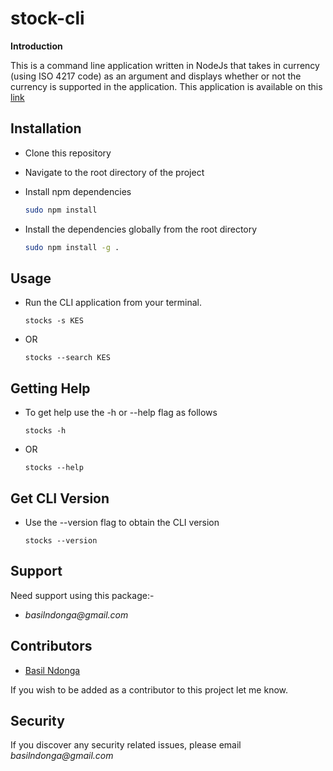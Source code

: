 # stock-cli

**Introduction**

This is a command line application written in NodeJs that takes in currency (using ISO 4217 code) as an argument and displays whether or not the currency is supported in the application. This application is available on this [link](https://github.com/Bascil/stock-cli) 
 
## Installation
* Clone this repository
* Navigate to the root directory of the project
* Install npm dependencies 

    ```sh
    sudo npm install
    ```
* Install the dependencies globally from the root directory

    ```sh
    sudo npm install -g .
    ```

## Usage
  * Run the CLI application from your terminal.

    `stocks -s KES` 

  * OR

    `stocks --search KES`
   
## Getting Help

  * To get help use the -h or --help flag as follows

    `stocks -h`

  * OR

    `stocks --help`
  
## Get CLI Version

  * Use the --version flag to obtain the CLI version

    `stocks --version`

## Support

Need support using this package:-

- _basilndonga@gmail.com_ 

## Contributors

- [Basil Ndonga](https://www.linkedin.com/in/basil-ndonga/)


If you wish to be added as a contributor to this project let me know.


## Security

If you discover any security related issues, please email _basilndonga@gmail.com_ 




